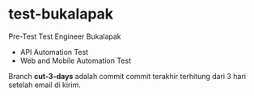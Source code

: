 # test-bukalapak

Pre-Test Test Engineer Bukalapak

- API Automation Test
- Web and Mobile Automation Test

Branch **cut-3-days** adalah commit commit terakhir terhitung dari 3 hari setelah email di kirim.
